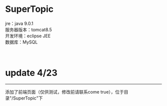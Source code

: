 # SuperTopic
jre：java 9.0.1<br>
服务器版本：tomcat8.5<br>
开发环境：eclipse JEE<br>
数据库：MySQL<br>
<br>
<br>
<h1>update 4/23</h1>
<hr>
添加了前端页面（仅供测试，修改前请联系come true），位于目录"/SuperTopic"下
